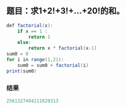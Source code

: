 ## 题目：求1+2!+3!+...+20!的和。
```java
def factorial(x):
    if x == 1 :
        return 1
    else:
        return x * factorial(x-1)
sum0 = 0
for i in range(1,21):
    sum0 = sum0 + factorial(i)
print(sum0)
```

### 结果
```java
2561327494111820313
```
